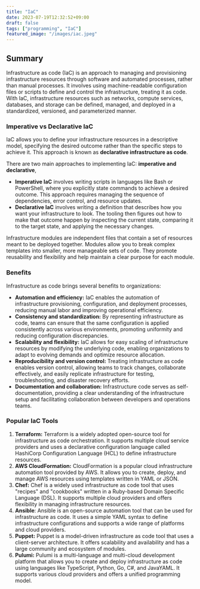 ```yaml
---
title: "IaC"
date: 2023-07-19T12:32:52+09:00
draft: false
tags: ["programming", "IaC"]
featured_image: "/images/iac.jpeg"
---
```


## Summary

Infrastructure as code (IaC) is an approach to managing and provisioning infrastructure resources through software and automated processes, rather than manual processes. It involves using machine-readable configuration files or scripts to define and control the infrastructure, treating it as code. With IaC, infrastructure resources such as networks, compute services, databases, and storage can be defined, managed, and deployed in a standardized, versioned, and parameterized manner.


### Imperative vs Declarative IaC

IaC allows you to define your infrastructure resources in a descriptive model, specifying the desired outcome rather than the specific steps to achieve it. This approach is known as **declarative infrastructure as code**.

There are two main approaches to implementing IaC: **imperative and declarative**,
- **Imperative IaC** involves writing scripts in languages like Bash or PowerShell, where you explicitly state commands to achieve a desired outcome. This approach requires managing the sequence of dependencies, error control, and resource updates.
- **Declarative IaC** involves writing a definition that describes how you want your infrastructure to look. The tooling then figures out how to make that outcome happen by inspecting the current state, comparing it to the target state, and applying the necessary changes.

Infrastructure modules are independent files that contain a set of resources meant to be deployed together. Modules allow you to break complex templates into smaller, more manageable sets of code. They promote reusability and flexibility and help maintain a clear purpose for each module.

### Benefits

Infrastructure as code brings several benefits to organizations:

- **Automation and efficiency:** IaC enables the automation of infrastructure provisioning, configuration, and deployment processes, reducing manual labor and improving operational efficiency.
- **Consistency and standardization:** By representing infrastructure as code, teams can ensure that the same configuration is applied consistently across various environments, promoting uniformity and reducing configuration discrepancies.
- **Scalability and flexibility:** IaC allows for easy scaling of infrastructure resources by modifying the underlying code, enabling organizations to adapt to evolving demands and optimize resource allocation.
- **Reproducibility and version control:** Treating infrastructure as code enables version control, allowing teams to track changes, collaborate effectively, and easily replicate infrastructure for testing, troubleshooting, and disaster recovery efforts.
- **Documentation and collaboration:** Infrastructure code serves as self-documentation, providing a clear understanding of the infrastructure setup and facilitating collaboration between developers and operations teams.

### Popular IaC Tools 
1. **Terraform:** Terraform is a widely adopted open-source tool for infrastructure as code orchestration. It supports multiple cloud service providers and uses a declarative configuration language called HashiCorp Configuration Language (HCL) to define infrastructure resources.
2. **AWS CloudFormation:** CloudFormation is a popular cloud infrastructure automation tool provided by AWS. It allows you to create, deploy, and manage AWS resources using templates written in YAML or JSON.
3. **Chef:** Chef is a widely used infrastructure as code tool that uses "recipes" and "cookbooks" written in a Ruby-based Domain Specific Language (DSL). It supports multiple cloud providers and offers flexibility in managing infrastructure resources.
4. **Ansible**: Ansible is an open-source automation tool that can be used for infrastructure as code. It uses a simple YAML syntax to define infrastructure configurations and supports a wide range of platforms and cloud providers.
5. **Puppet:** Puppet is a model-driven infrastructure as code tool that uses a client-server architecture. It offers scalability and availability and has a large community and ecosystem of modules.
6. **Pulumi:** Pulumi is a multi-language and multi-cloud development platform that allows you to create and deploy infrastructure as code using languages like TypeScript, Python, Go, C#, and JavaYAML. It supports various cloud providers and offers a unified programming model.


